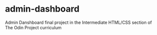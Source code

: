 # admin-dashboard
Admin Danshboard final project in the Intermediate HTML/CSS section of The Odin Project curriculum
